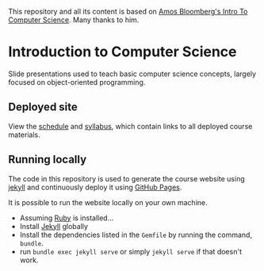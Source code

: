 This repository and all its content is based on [Amos Bloomberg's Intro To Computer Science](https://github.com/nyu-java-programming/course-materials). Many thanks to him.

# Introduction to Computer Science

Slide presentations used to teach basic computer science concepts, largely focused on object-oriented programming.

## Deployed site

View the [schedule](https://toblick.github.io/cs101-spring24/) and [syllabus](https://toblick.github.io/cs101-spring24/syllabus/), which contain links to all deployed course materials.

## Running locally

The code in this repository is used to generate the course website using [jekyll](https://jekyllrb.com/) and continuously deploy it using [GitHub Pages](https://pages.github.com).

It is possible to run the website locally on your own machine.

- Assuming [Ruby](https://www.ruby-lang.org/en/documentation/installation/) is installed...
- Install [Jekyll](https://jekyllrb.com/) globally
- Install the dependencies listed in the `Gemfile` by running the command, `bundle`.
- run `bundle exec jekyll serve` or simply `jekyll serve` if that doesn't work.
